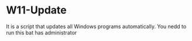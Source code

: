 # W11-Update
It is a script that updates all Windows programs automatically.
You nedd to run this bat has administrator
